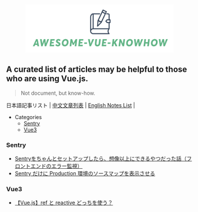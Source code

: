 <p align="center">
<img src="awesome-vue-knowhow.png"  width="400"/ />
</p>

## A curated list of articles may be helpful to those who are using Vue.js.

> Not document, but know-how.

日本語記事リスト | [中文文章列表](./README.cn.md) | [English Notes List](./README.md) |

- Categories
  - [Sentry](#Sentry)
  - [Vue3](#vue3)

### Sentry
- [Sentryをちゃんとセットアップしたら、想像以上にできるやつだった話（フロントエンドのエラー監視）](https://tech.smartshopping.co.jp/Sentry)
- [Sentry だけに Production 環境のソースマップを表示させる](https://www.dkrk-blog.net/javascript/sentry-sourcemap)

### Vue3
- [【Vue.js】ref と reactive どっちを使う？](https://zenn.dev/azukiazusa/articles/ref-vs-article)
